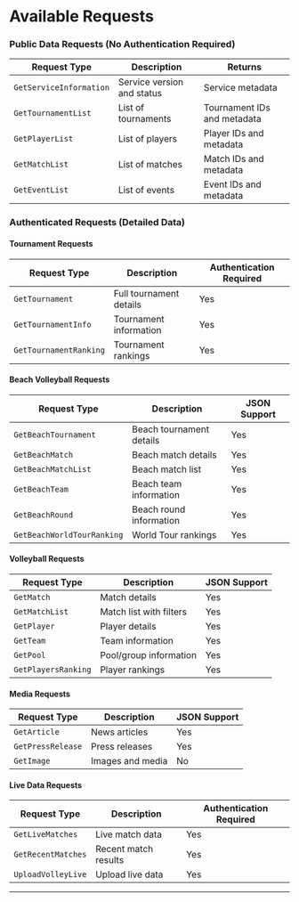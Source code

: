 # Available Requests

### Public Data Requests (No Authentication Required)

| Request Type | Description | Returns |
|--------------|-------------|---------|
| `GetServiceInformation` | Service version and status | Service metadata |
| `GetTournamentList` | List of tournaments | Tournament IDs and metadata |
| `GetPlayerList` | List of players | Player IDs and metadata |
| `GetMatchList` | List of matches | Match IDs and metadata |
| `GetEventList` | List of events | Event IDs and metadata |

### Authenticated Requests (Detailed Data)

#### Tournament Requests
| Request Type | Description | Authentication Required |
|--------------|-------------|------------------------|
| `GetTournament` | Full tournament details | Yes |
| `GetTournamentInfo` | Tournament information | Yes |
| `GetTournamentRanking` | Tournament rankings | Yes |

#### Beach Volleyball Requests
| Request Type | Description | JSON Support |
|--------------|-------------|--------------|
| `GetBeachTournament` | Beach tournament details | Yes |
| `GetBeachMatch` | Beach match details | Yes |
| `GetBeachMatchList` | Beach match list | Yes |
| `GetBeachTeam` | Beach team information | Yes |
| `GetBeachRound` | Beach round information | Yes |
| `GetBeachWorldTourRanking` | World Tour rankings | Yes |

#### Volleyball Requests
| Request Type | Description | JSON Support |
|--------------|-------------|--------------|
| `GetMatch` | Match details | Yes |
| `GetMatchList` | Match list with filters | Yes |
| `GetPlayer` | Player details | Yes |
| `GetTeam` | Team information | Yes |
| `GetPool` | Pool/group information | Yes |
| `GetPlayersRanking` | Player rankings | Yes |

#### Media Requests
| Request Type | Description | JSON Support |
|--------------|-------------|--------------|
| `GetArticle` | News articles | Yes |
| `GetPressRelease` | Press releases | Yes |
| `GetImage` | Images and media | No |

#### Live Data Requests
| Request Type | Description | Authentication Required |
|--------------|-------------|------------------------|
| `GetLiveMatches` | Live match data | Yes |
| `GetRecentMatches` | Recent match results | Yes |
| `UploadVolleyLive` | Upload live data | Yes |

---
